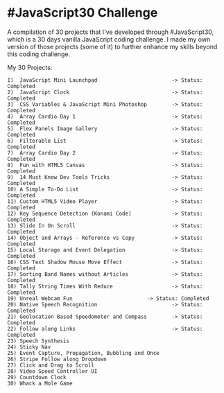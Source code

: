 # #JavaScript30 Challenge

A compilation of 30 projects that I've developed through #JavaScript30, which is a 30 days vanilla JavaScript coding challenge. I made my own version of those projects (some of it) to further enhance my skills beyond this coding challenge.

My 30 Projects:

	1)  JavaScript Mini Launchpad                        -> Status: Completed
	2)  JavaScript Clock                                 -> Status: Completed
	3)  CSS Variables & JavaScript Mini Photoshop        -> Status: Completed
	4)  Array Cardio Day 1                               -> Status: Completed
	5)  Flex Panels Image Gallery                        -> Status: Completed
	6)  Filterable List                                  -> Status: Completed 
	7)  Array Cardio Day 2                               -> Status: Completed 
	8)  Fun with HTML5 Canvas                            -> Status: Completed 
	9)  14 Must Know Dev Tools Tricks                    -> Status: Completed
	10) A Simple To-Do List                              -> Status: Completed
	11) Custom HTML5 Video Player                        -> Status: Completed
	12) Key Sequence Detection (Konami Code)             -> Status: Completed
	13) Slide In On Scroll                               -> Status: Completed
	14) Object and Arrays - Reference vs Copy            -> Status: Completed
	15) Local Storage and Event Delegation               -> Status: Completed
	16) CSS Text Shadow Mouse Move Effect                -> Status: Completed
	17) Sorting Band Names without Articles              -> Status: Completed
	18) Tally String Times With Reduce                   -> Status: Completed
	19) Unreal Webcam Fun        			     -> Status: Completed
	20) Native Speech Recognition                        -> Status: Completed
	21) Geolocation Based Speedometer and Compass        -> Status: Completed
	22) Follow along Links                               -> Status: Completed
	23) Speech Synthesis
	24) Sticky Nav
	25) Event Capture, Propagation, Bubbling and Once
	26) Stripe Follow along Dropdown
	27) Click and Drag to Scroll
	28) Video Speed Controller UI
	29) Countdown Clock
	30) Whack a Mole Game 
